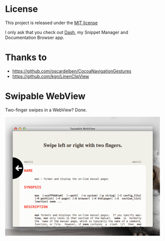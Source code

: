 License
==============

This project is released under the [MIT license](http://opensource.org/licenses/MIT)

I only ask that you check out [Dash](http://kapeli.com/dash), my Snippet Manager and Documentation Browser app.

Thanks to
==============
* https://github.com/oscardelben/CocoaNavigationGestures
* https://github.com/kgn/LinenClipView

Swipable WebView
==================

Two-finger swipes in a WebView? Done.

![Screenshot](https://github.com/Kapeli/SwipableWebView/raw/master/Preview.png)
